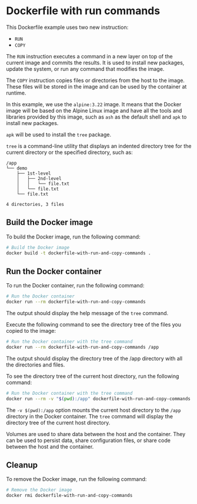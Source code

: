 # Dockerfile with run commands

This Dockerfile example uses two new instruction:

- `RUN`
- `COPY`

The `RUN` instruction executes a command in a new layer on top of the current
image and commits the results. It is used to install new packages, update the
system, or run any command that modifies the image.

The `COPY` instruction copies files or directories from the host to the image.
These files will be stored in the image and can be used by the container at
runtime.

In this example, we use the `alpine:3.22` image. It means that the Docker image
will be based on the Alpine Linux image and have all the tools and libraries
provided by this image, such as `ash` as the default shell and `apk` to install
new packages.

`apk` will be used to install the `tree` package.

`tree` is a command-line utility that displays an indented directory tree for
the current directory or the specified directory, such as:

```text
/app
└── demo
    ├── 1st-level
    │   ├── 2nd-level
    │   │   └── file.txt
    │   └── file.txt
    └── file.txt

4 directories, 3 files
```

## Build the Docker image

To build the Docker image, run the following command:

```sh
# Build the Docker image
docker build -t dockerfile-with-run-and-copy-commands .
```

## Run the Docker container

To run the Docker container, run the following command:

```sh
# Run the Docker container
docker run --rm dockerfile-with-run-and-copy-commands
```

The output should display the help message of the `tree` command.

Execute the following command to see the directory tree of the files you copied
to the image:

```sh
# Run the Docker container with the tree command
docker run --rm dockerfile-with-run-and-copy-commands /app
```

The output should display the directory tree of the /app directory with all the
directories and files.

To see the directory tree of the current host directory, run the following
command:

```sh
# Run the Docker container with the tree command
docker run --rm -v "$(pwd):/app" dockerfile-with-run-and-copy-commands /app
```

The `-v $(pwd):/app` option mounts the current host directory to the `/app`
directory in the Docker container. The `tree` command will display the directory
tree of the current host directory.

Volumes are used to share data between the host and the container. They can be
used to persist data, share configuration files, or share code between the host
and the container.

## Cleanup

To remove the Docker image, run the following command:

```sh
# Remove the Docker image
docker rmi dockerfile-with-run-and-copy-commands
```
